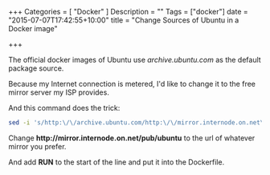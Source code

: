 +++
Categories = [ "Docker" ]
Description = ""
Tags = ["docker"]
date = "2015-07-07T17:42:55+10:00"
title = "Change Sources of Ubuntu in a Docker image"

+++

The official docker images of Ubuntu use _archive.ubuntu.com_ as the default package source.

Because my Internet connection is metered, I'd like to change it to the free mirror server my ISP provides.

And this command does the trick:

``` bash
sed -i 's/http:\/\/archive.ubuntu.com/http:\/\/mirror.internode.on.net\/pub\/ubuntu/g' /etc/apt/sources.list
```

Change **http:\/\/mirror.internode.on.net\/pub\/ubuntu** to the url of whatever mirror you prefer.

And add **RUN** to the start of the line and put it into the Dockerfile.
